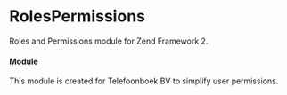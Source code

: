 # RolesPermissions
Roles and Permissions module for Zend Framework 2.


#### Module
This module is created for Telefoonboek BV to simplify user permissions.